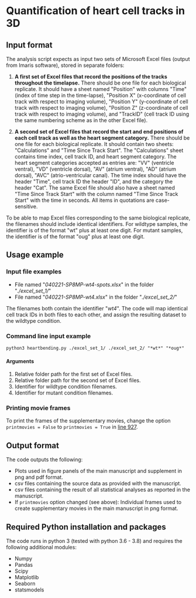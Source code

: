 # Quantification of heart cell tracks in 3D #

## Input format ##
The analysis script expects as input two sets of Microsoft Excel files (output from Imaris software), stored in separate folders:
1) **A first set of Excel files that record the positions of the tracks throughout the timelapse.** 
There should be one file for each biological replicate. It should have a sheet named "Position" with columns "Time" (index of time step in the time-lapse), "Position X" (x-coordinate of cell track with respect to imaging volume), "Position Y" (y-coordinate of cell track with respect to imaging volume), "Position Z" (z-coordinate of cell track with respect to imaging volume), and "TrackID" (cell track ID using the same numbering scheme as in the other Excel file).

2) **A second set of Excel files that record the start and end positions of each cell track as well as the heart segment category.** 
There should be one file for each biological replicate. It should contain two sheets: "Calculations" and "Time Since Track Start". The "Calculations" sheet contains time index, cell track ID, and heart segment category. The heart segment categories accepted as entries are: "VV" (ventricle ventral), "VD" (ventricle dorsal), "AV" (atrium ventral), "AD" (atrium dorsal), "AVC" (atrio-ventricular canal). The time index should have the header "Time", cell track ID the header "ID", and the category the header "Cat". The same Excel file should also have a sheet named "Time Since Track Start" with the column named "Time Since Track Start" with the time in seconds. All items in quotations are case-sensitive.

To be able to map Excel files corresponding to the same biological replicate, the filenames should include identical identifiers. For wildtype samples, the identifier is of the format "wt" plus at least one digit. For mutant samples, the identifier is of the format "oug" plus at least one digit.

## Usage example ##

### Input file examples ###

* File named "_040221-SP8MP-wt4-spots.xlsx_" in the folder "_./excel_set_1/_"
* File named "_040221-SP8MP-wt4.xlsx_" in the folder "_./excel_set_2/_"

The filenames both contain the identifier "_wt4_". The code will map identical cell track IDs in both files to each other, and assign the resulting dataset to the wildtype condition.

### Command line input example ###
`python3 heartbending.py ./excel_set_1/ ./excel_set_2/ "*wt*" "*oug*"`

#### Arguments ####
1) Relative folder path for the first set of Excel files.
2) Relative folder path for the second set of Excel files.
3) Identifier for wildtype condition filenames.
4) Identifier for mutant condition filenames.

### Printing movie frames ###
To print the frames of the supplementary movies, change the option `printmovies = False` to `printmovies = True` in [line 927](https://github.com/rmerks/heartbending/blob/6b03a506c7e4078f6680756b93f72e145ec91986/heartbending.py#L927).

## Output format ##
The code outputs the following:
* Plots used in figure panels of the main manuscript and supplement in png and pdf format.
* csv files containing the source data as provided with the manuscript.
* csv files containing the result of all statistical analyses as reported in the manuscript.
* If `printmovies` option changed (see above): Individual frames used to create supplementary movies in the main manuscript in png format.

## Required Python installation and packages ##
The code runs in python 3 (tested with python 3.6 - 3.8) and requires the following additional modules:
* Numpy
* Pandas
* Scipy
* Matplotlib
* Seaborn
* statsmodels
